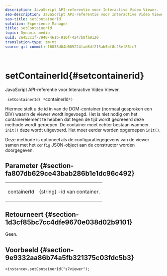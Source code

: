 ```yaml
---
description: JavaScript API-referentie voor Interactive Video Viewer.
seo-description: JavaScript API-referentie voor Interactive Video Viewer.
seo-title: setContainerId
solution: Experience Manager
title: setContainerId
topic: Dynamic media
uuid: 2e453c1f-7940-461b-910f-4247b0fa9120
translation-type: tm+mt
source-git-commit: 16838d04b005224fad6df215ab5bf8c25ef86fc7

---
```



# setContainerId{#setcontainerid}

JavaScript API-referentie voor Interactive Video Viewer.

` setContainerId( *`containerId`*)`

Hiermee stelt u de id in van de DOM-container (normaal gesproken een DIV) waarin de viewer wordt ingevoegd. Het is niet nodig om het containerelement te hebben dat tegen de tijd wordt gecreeerd deze methode wordt geroepen. De container moet echter bestaan wanneer `init()` deze wordt uitgevoerd. Het moet eerder worden opgeroepen `init()`.

Deze methode is optioneel als de configuratiegegevens van de viewer samen met het `config` JSON-object aan de constructor worden doorgegeven.

## Parameter {#section-fa807db629ce43bab286b1e1dc96c492}

<table id="table_896DFF34A68A403DB93A6D597461A573"> 
 <tbody> 
  <tr> 
   <td colname="col1"> <p> <span class="codeph"> <span class="varname"> containerId </span></span> </p> </td> 
   <td colname="col2"> <p> <span class="codeph"> {string} </span> -id van container. </p> </td> 
  </tr> 
 </tbody> 
</table>

## Retourneert {#section-1d3cf85bc7cc4dfe9670e038d02b9101}

Geen.

## Voorbeeld {#section-9e9332aa86b74a5fb321375c03fdc5b3}

```
<instance>.setContainerId("s7viewer");
```

